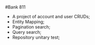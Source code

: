 #Bank 811
* A project of account and user CRUDs;
* Entity Mapping;
* Pagination search;
* Query search;
* Repository unitary test;
